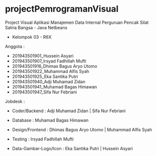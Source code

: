 # projectPemrogramanVisual
Project Visual Aplikasi Manajemen Data Internal Perguruan Pencak Silat Satria Bangsa - Java Netbeans
- Kelompok 03 - R6X

Anggota :
- 201943501901_Hussein Asyari
- 201943501907_Irsyad Fadhillah Mufti
- 201943501916_Dhimas Bagus Aryo Utomo
- 201943501922_Muhammad Alfis Syah
- 201943501925_Eka Santika Putri
- 201943501940_Adji Muhamad Zidan
- 201943501941_Muhamad Bagas Himawan
- 201943501947_Sifa Nur Febriani

Jobdesk : 
- Coder/Backend : Adji Muhamad Zidan | Sifa Nur Febriani

- Database : Muhamad Bagas Himawan

- Design/Frontend : Dhimas Bagus Aryo Utomo | Muhammad Alfis Syah

- Testing : Irsyad Fadhillah Mufti

- Data-Gambar-Logo/Icon : Eka Santika Putri | Hussein Asyari
